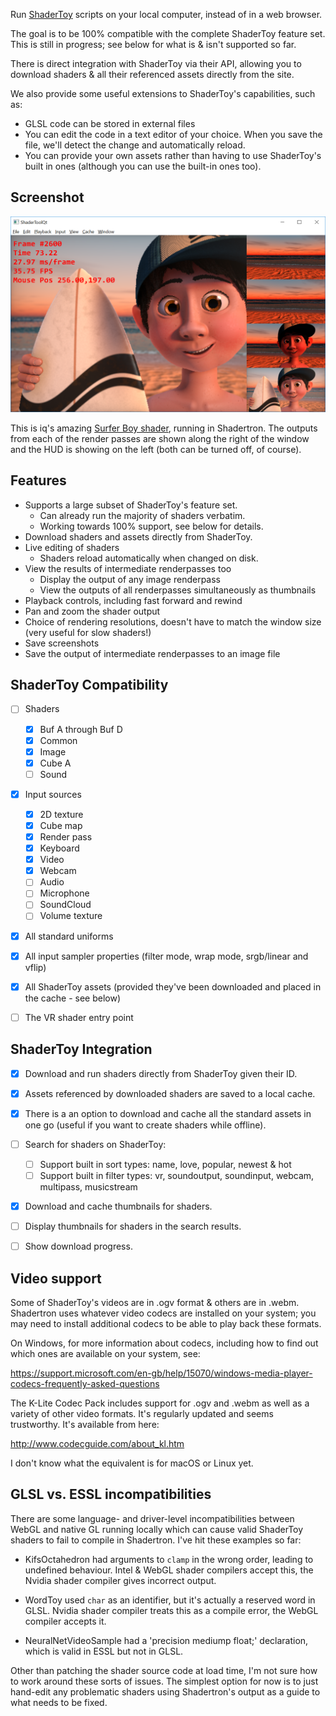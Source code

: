Run [ShaderToy](https://www.shadertoy.com) scripts on your local computer,
instead of in a web browser.

The goal is to be 100% compatible with the complete ShaderToy feature set.
This is still in progress; see below for what is & isn't supported so far.

There is direct integration with ShaderToy via their API, allowing you to
download shaders & all their referenced assets directly from the site.

We also provide some useful extensions to ShaderToy's capabilities, such as:

* GLSL code can be stored in external files
* You can edit the code in a text editor of your choice. When you save the
  file, we'll detect the change and automatically reload.
* You can provide your own assets rather than having to use ShaderToy's built
  in ones (although you can use the built-in ones too).


Screenshot
----------

![iq's Surfer Boy shader, running in Shadertron](doc/Screenshot-SurferBoy.png?raw=true)

This is iq's amazing [Surfer Boy shader](https://www.shadertoy.com/view/ldd3DX), 
running in Shadertron. The outputs from each of the render passes are shown
along the right of the window and the HUD is showing on the left (both can be
turned off, of course).


Features
--------

- Supports a large subset of ShaderToy's feature set.
  - Can already run the majority of shaders verbatim.
  - Working towards 100% support, see below for details.
- Download shaders and assets directly from ShaderToy.
- Live editing of shaders
  - Shaders reload automatically when changed on disk.
- View the results of intermediate renderpasses too
  - Display the output of any image renderpass
  - View the outputs of all renderpasses simultaneously as thumbnails
- Playback controls, including fast forward and rewind
- Pan and zoom the shader output
- Choice of rendering resolutions, doesn't have to match the window size (very useful for slow shaders!)
- Save screenshots
- Save the output of intermediate renderpasses to an image file


ShaderToy Compatibility
-----------------------

- [ ] Shaders
  - [x] Buf A through Buf D
  - [x] Common
  - [x] Image
  - [x] Cube A
  - [ ] Sound
- [x] Input sources
  - [x] 2D texture
  - [x] Cube map
  - [x] Render pass
  - [x] Keyboard
  - [x] Video
  - [x] Webcam
  - [ ] Audio
  - [ ] Microphone
  - [ ] SoundCloud
  - [ ] Volume texture
- [x] All standard uniforms
- [x] All input sampler properties (filter mode, wrap mode, srgb/linear and vflip)
- [x] All ShaderToy assets (provided they've been downloaded and placed in the cache - see below)
- [ ] The VR shader entry point


ShaderToy Integration
---------------------

- [x] Download and run shaders directly from ShaderToy given their ID.
- [x] Assets referenced by downloaded shaders are saved to a local cache.
- [x] There is a an option to download and cache all the standard assets in one go (useful if you want to create shaders while offline).
- [ ] Search for shaders on ShaderToy:
  - [ ] Support built in sort types: name, love, popular, newest & hot
  - [ ] Support built in filter types: vr, soundoutput, soundinput, webcam, multipass, musicstream
- [x] Download and cache thumbnails for shaders.
- [ ] Display thumbnails for shaders in the search results.
- [ ] Show download progress.


Video support
-------------

Some of ShaderToy's videos are in .ogv format & others are in .webm.
Shadertron uses whatever video codecs are installed on your system; you may
need to install additional codecs to be able to play back these formats.

On Windows, for more information about codecs, including how to find out which
ones are available on your system, see:

https://support.microsoft.com/en-gb/help/15070/windows-media-player-codecs-frequently-asked-questions

The K-Lite Codec Pack includes support for .ogv and .webm as well as a variety
of other video formats. It's regularly updated and seems trustworthy. It's
available from here:

http://www.codecguide.com/about_kl.htm

I don't know what the equivalent is for macOS or Linux yet.


GLSL vs. ESSL incompatibilities
-------------------------------

There are some language- and driver-level incompatibilities between WebGL and
native GL running locally which can cause valid ShaderToy shaders to fail to
compile in Shadertron. I've hit these examples so far:

- KifsOctahedron had arguments to `clamp` in the wrong order, leading to
  undefined behaviour. Intel & WebGL shader compilers accept this, the Nvidia
  shader compiler gives incorrect output.

- WordToy used `char` as an identifier, but it's actually a reserved word in 
  GLSL. Nvidia shader compiler treats this as a compile error, the WebGL 
  compiler accepts it.

- NeuralNetVideoSample had a 'precision mediump float;' declaration, which is
  valid in ESSL but not in GLSL.

Other than patching the shader source code at load time, I'm not sure how to
work around these sorts of issues. The simplest option for now is to just
hand-edit any problematic shaders using Shadertron's output as a guide to what
needs to be fixed.
